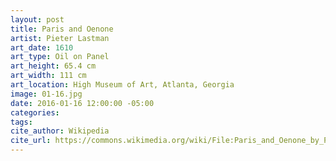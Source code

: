 ```yaml
---
layout: post
title: Paris and Oenone
artist: Pieter Lastman
art_date: 1610
art_type: Oil on Panel
art_height: 65.4 cm
art_width: 111 cm
art_location: High Museum of Art, Atlanta, Georgia
image: 01-16.jpg
date: 2016-01-16 12:00:00 -05:00
categories:
tags:
cite_author: Wikipedia
cite_url: https://commons.wikimedia.org/wiki/File:Paris_and_Oenone_by_Pieter_Lastman,_oil_on_panel,_1610,_High_Museum_of_Art.jpg
---
```

